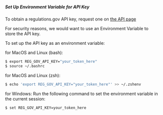 ##### Set Up Environment Variable for API Key
To obtain a regulations.gov API key, request one on [the API page](https://open.gsa.gov/api/regulationsgov/#getting-started)

For security reasons, we would want to use an Environment Variable to store the API key.

To set up the API key as an environment variable:

for MacOS and Linux (bash):
```bash
$ export REG_GOV_API_KEY="your_token_here"
$ source ~/.bashrc
```

for MacOS and Linux (zsh):
```zsh
$ echo 'export REG_GOV_API_KEY="your_token_here"' >> ~/.zshenv
```

for Windows:
Run the following command to set the environment variable in the current session:
```bash
$ set REG_GOV_API_KEY=your_token_here
```